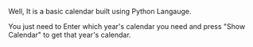 Well, It is a basic calendar built using Python Langauge.

You just need to Enter which year's calendar you need and press "Show Calendar" to get that year's calendar.
